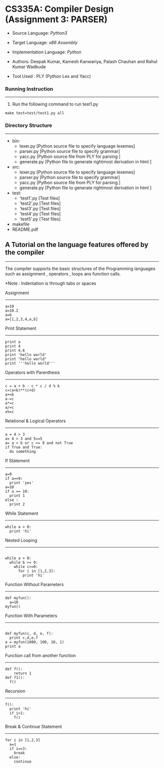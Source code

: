 CS335A: Compiler Design (Assignment 3: PARSER)
===================================================================

* Source Language: *Python3*
* Target Language: *x86 Assembly*
* Implementation Language: *Python*
* Authors: Deepak Kumar, Kamesh Kanwariya, Palash Chauhan and Rahul Kumar Wadbude

* Tool Used : PLY (Python Lex and Yacc)

### Running Instruction
_______________________

1. Run the following command to run test1.py
```
make test=test/test1.py all
```

### Directory Structure
______________________________________________________
* bin:
	* lexer.py [Python source file to specify language lexemes]
	* parser.py [Python source file to specify grammar]
	* yacc.py [Python source file from PLY for parsing ]
	* generate.py [Python file to generate rightmost derivation in html ]
* src:
	* lexer.py [Python source file to specify language lexemes]
	* parser.py [Python source file to specify grammar]
	* yacc.py [Python source file from PLY for parsing ]
	* generate.py [Python file to generate rightmost derivation in html ]
* test:
	* 'test1'.py [Test files]
	* 'test2'.py [Test files]
	* 'test3'.py [Test files]
	* 'test4'.py [Test files]
	* 'test5'.py [Test files]
* makefile
* README.pdf

A Tutorial on the language features offered by the compiler 
----------------------------------------------------------------
----------------------------------------------------------------

The compiler supports the basic structures of the Programming languages such as assignment , operators , loops ans function calls.

*Note : Indentation is through tabs or spaces

Assignment 
____________________________
```
a=10
a=10.2
a=b
a=[1,2,3,4,a,b]
```
Print Statement 
____________________________
```
print a
print 4
print 4.6
print 'hello world'
print "hello world"
print '''hello world'''

```

Operators with Parenthesis
_______________________________________

```
c = a + b - c * c / d % k
c=(a+b)**(c+d)
a+=b
a-=c
a*=c
a/=c
a%=c
```
Relational & Logical Operators
_________________________________________
```
a = 4 > 3
a= 4 > 3 and 5==5
a= a > b or c <= 9 and not True 
if True and True:
  do something
```
If Statement
___________________________
```
a=9
if a==9:
  print 'yes'
a=10
if a == 10:
  print 1
else :
  print 2
```

While Statement
_____________________________

```
while a > 0:
  print 'hi'
```

Nested Looping
________________________

```

while a > 0:
  while b >= 0:
    while c>=0:
      for i in [1,2,3]:
        print 'hi'
```

Function Without Parameters
______________________________________

```
def myfun():
  a=10
myfun()
```

Function With Parameters
_________________________________

```

def myfun(c, d, e, f):
  print c,d,e,f
a = myfun(1000, 100, 10, 1)
print a

```

Function call from another function
__________________________________________
```
def f():
	return 1
def f1():
  f()	
```
Recursion
_______________________________
```
f():
  print 'hi'
  if i>1:
    f()
```
Break & Continue Statement
__________________________

```
for i in [1,2,3]
  a=1
  if i==3:
    break
  else:
    continue
```
